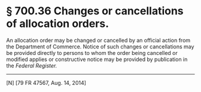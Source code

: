 # § 700.36   Changes or cancellations of allocation orders.

An allocation order may be changed or cancelled by an official action from the Department of Commerce. Notice of such changes or cancellations may be provided directly to persons to whom the order being cancelled or modified applies or constructive notice may be provided by publication in the _Federal Register._


---

[N] [79 FR 47567, Aug. 14, 2014]





